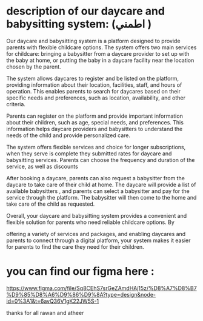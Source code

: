 # description of our daycare and babysitting system: (اطمني )

Our daycare and babysitting system is a platform designed to provide parents with flexible childcare options. The system offers two main services  for childcare: bringing a babysitter from a daycare provider to set up with the baby at home, or putting the baby in a daycare facility near the location chosen by the parent.

The system allows daycares to register and be listed on the platform, providing information about their location, facilities, staff, and hours of operation. This enables parents to search for daycares based on their specific needs and preferences, such as location, availability, and other criteria.

Parents can register on the platform and provide important information about their children, such as age, special needs, and preferences. This information helps daycare providers and babysitters to understand the needs of the child and provide personalized care.

The system offers flexible services and choice  for longer subscriptions, when they serve is complete they submitted rates for daycare and babysitting services. Parents can choose the frequency and duration of the service, as well as discounts

After booking a daycare, parents can also request a babysitter from the daycare to take care of their child at home. The daycare will provide a list of available babysitters , and parents can select a babysitter and pay for the service through the platform. The babysitter will then come to the home and take care of the child as requested.

Overall, your daycare and babysitting system provides a convenient and flexible solution for parents who need reliable childcare options. By

offering a variety of services and packages, and enabling daycares and parents to connect through a digital platform, your system makes it easier for parents to find the care they need for their children.

#  you can find our figma here : 
https://www.figma.com/file/Sq8CEhS7srGeZAmdHAj15z/%D8%A7%D8%B7%D9%85%D8%A6%D9%86%D9%8A?type=design&node-id=0%3A1&t=6avQ36V1gK22JW5S-1

thanks for all 
rawan and atheer 
